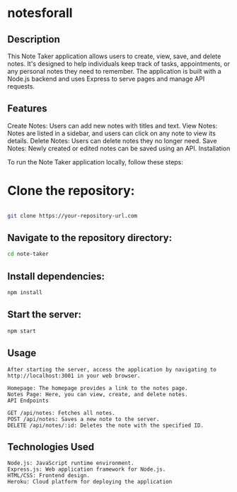 # notesforall


## Description

This Note Taker application allows users to create, view, save, and delete notes. It's designed to help individuals keep track of tasks, appointments, or any personal notes they need to remember. The application is built with a Node.js backend and uses Express to serve pages and manage API requests.

## Features

Create Notes: Users can add new notes with titles and text.
View Notes: Notes are listed in a sidebar, and users can click on any note to view its details.
Delete Notes: Users can delete notes they no longer need.
Save Notes: Newly created or edited notes can be saved using an API.
Installation

To run the Note Taker application locally, follow these steps:

# Clone the repository:
```bash

git clone https://your-repository-url.com
```
## Navigate to the repository directory:
```bash
cd note-taker
```

## Install dependencies:
```bash
npm install
```

## Start the server:
```bash
npm start
```
## Usage
```
After starting the server, access the application by navigating to http://localhost:3001 in your web browser.
```
```
Homepage: The homepage provides a link to the notes page.
Notes Page: Here, you can view, create, and delete notes.
API Endpoints
```
```
GET /api/notes: Fetches all notes.
POST /api/notes: Saves a new note to the server.
DELETE /api/notes/:id: Deletes the note with the specified ID.
```
## Technologies Used
```
Node.js: JavaScript runtime environment.
Express.js: Web application framework for Node.js.
HTML/CSS: Frontend design.
Heroku: Cloud platform for deploying the application
```